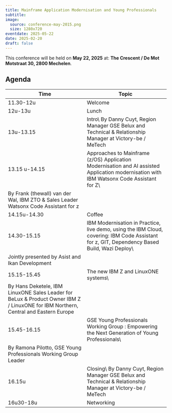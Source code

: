 ```yaml
---
title: Mainframe Application Modernisation and Young Professionals
subtitle: 
image:
  source: conference-may-2015.png
  size: 1280x720
eventdate: 2025-05-22
date: 2025-02-20
draft: false
---
```



This conference will be held on __May 22, 2025__ at: __The Crescent / De Mot Motstraat 30, 2800 Mechelen__.

## Agenda

| Time  | Topic |
| ----- | ----- |
| 11.30-12u | Welcome |
| 12u-13u | Lunch |
| 13u-13.15 | Intro\ By Danny Cuyt, Region Manager GSE Belux and Technical & Relationship Manager at Victory-be / MeTech |
| 13.15 u-14.15 | Approaches to Mainframe (z/OS) Application Modernisation and AI assisted Application modernisation with IBM Watsonx Code Assistant for Z\
By Frank (thewall) van der Wal, IBM ZTO & Sales Leader Watsonx Code Assistant for z |
| 14.15u-14.30 | Coffee |
| 14.30-15.15 | IBM Modernisation in Practice, live demo, using the IBM Cloud, covering: IBM Code Assistant for z, GIT, Dependency Based Build, Wazi Deploy\
Jointly presented by Asist and Ikan Development |
| 15.15-15.45 | The new IBM Z and LinuxONE systems\
By Hans Deketele, IBM LinuxONE Sales Leader for BeLux & Product Owner IBM Z / LinuxONE for IBM Northern, Central and Eastern Europe |
| 15.45-16.15 | GSE Young Professionals Working Group : Empowering the Next Generation of Young Professionals\
By Ramona Pilotto, GSE Young Professionals Working Group Leader |
| 16.15u | Closing\ By Danny Cuyt, Region Manager GSE Belux and Technical & Relationship Manager at Victory-be / MeTech |
| 16u30-18u | Networking |
